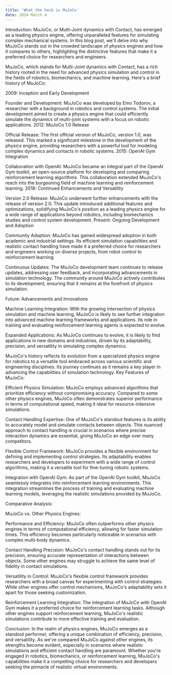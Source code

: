 ```yaml
---
title: 'What the heck is MuJoCo'
date: 2024 March 4
---
```


Introduction:
MuJoCo, or Multi-Joint dynamics with Contact, has emerged as a leading physics engine, offering unparalleled features for simulating complex mechanical systems. In this blog post, we'll delve into why MuJoCo stands out in the crowded landscape of physics engines and how it compares to others, highlighting the distinctive features that make it a preferred choice for researchers and engineers.

MuJoCo, which stands for Multi-Joint dynamics with Contact, has a rich history rooted in the need for advanced physics simulation and control in the fields of robotics, biomechanics, and machine learning. Here's a brief history of MuJoCo:

2009: Inception and Early Development

Founder and Development: MuJoCo was developed by Emo Todorov, a researcher with a background in robotics and control systems. The initial development aimed to create a physics engine that could efficiently simulate the dynamics of multi-joint systems with a focus on robotic applications.
2012: MuJoCo 1.0 Release

Official Release: The first official version of MuJoCo, version 1.0, was released. This marked a significant milestone in the development of the physics engine, providing researchers with a powerful tool for modeling complex dynamics and contacts in robotic systems.
2015: OpenAI Gym Integration

Collaboration with OpenAI: MuJoCo became an integral part of the OpenAI Gym toolkit, an open-source platform for developing and comparing reinforcement learning algorithms. This collaboration extended MuJoCo's reach into the burgeoning field of machine learning and reinforcement learning.
2018: Continued Enhancements and Versatility

Version 2.0 Release: MuJoCo underwent further enhancements with the release of version 2.0. This update introduced additional features and optimizations, solidifying MuJoCo's position as a leading physics engine for a wide range of applications beyond robotics, including biomechanics studies and control system development.
Present: Ongoing Development and Adoption

Community Adoption: MuJoCo has gained widespread adoption in both academic and industrial settings. Its efficient simulation capabilities and realistic contact handling have made it a preferred choice for researchers and engineers working on diverse projects, from robot control to reinforcement learning.

Continuous Updates: The MuJoCo development team continues to release updates, addressing user feedback, and incorporating advancements in simulation technology. The community around MuJoCo actively contributes to its development, ensuring that it remains at the forefront of physics simulation.

Future: Advancements and Innovations

Machine Learning Integration: With the growing intersection of physics simulation and machine learning, MuJoCo is likely to see further integration into advanced machine learning frameworks and applications. Its role in training and evaluating reinforcement learning agents is expected to evolve.

Expanded Applications: As MuJoCo continues to evolve, it is likely to find applications in new domains and industries, driven by its adaptability, precision, and versatility in simulating complex dynamics.

MuJoCo's history reflects its evolution from a specialized physics engine for robotics to a versatile tool embraced across various scientific and engineering disciplines. Its journey continues as it remains a key player in advancing the capabilities of simulation technology.
Key Features of MuJoCo:

Efficient Physics Simulation:
MuJoCo employs advanced algorithms that prioritize efficiency without compromising accuracy. Compared to some other physics engines, MuJoCo often demonstrates superior performance in terms of computational speed, making it ideal for resource-intensive simulations.

Contact Handling Expertise:
One of MuJoCo's standout features is its ability to accurately model and simulate contacts between objects. This nuanced approach to contact handling is crucial in scenarios where precise interaction dynamics are essential, giving MuJoCo an edge over many competitors.

Flexible Control Framework:
MuJoCo provides a flexible environment for defining and implementing control strategies. Its adaptability enables researchers and developers to experiment with a wide range of control algorithms, making it a versatile tool for fine-tuning robotic systems.

Integration with OpenAI Gym:
As part of the OpenAI Gym toolkit, MuJoCo seamlessly integrates into reinforcement learning environments. This integration streamlines the process of training and evaluating machine learning models, leveraging the realistic simulations provided by MuJoCo.

Comparative Analysis:

MuJoCo vs. Other Physics Engines:

Performance and Efficiency:
MuJoCo often outperforms other physics engines in terms of computational efficiency, allowing for faster simulation times. This efficiency becomes particularly noticeable in scenarios with complex multi-body dynamics.

Contact Handling Precision:
MuJoCo's contact handling stands out for its precision, ensuring accurate representation of interactions between objects. Some other engines may struggle to achieve the same level of fidelity in contact simulations.

Versatility in Control:
MuJoCo's flexible control framework provides researchers with a broad canvas for experimenting with control strategies. While other engines offer control mechanisms, MuJoCo's adaptability sets it apart for those seeking customization.

Reinforcement Learning Integration:
The integration of MuJoCo with OpenAI Gym makes it a preferred choice for reinforcement learning tasks. Although other engines support reinforcement learning, MuJoCo's realistic simulations contribute to more effective training and evaluation.

Conclusion:
In the realm of physics engines, MuJoCo emerges as a standout performer, offering a unique combination of efficiency, precision, and versatility. As we've compared MuJoCo against other engines, its strengths become evident, especially in scenarios where realistic simulations and efficient contact handling are paramount. Whether you're engaged in robotics, biomechanics, or reinforcement learning, MuJoCo's capabilities make it a compelling choice for researchers and developers seeking the pinnacle of realistic virtual environments.
